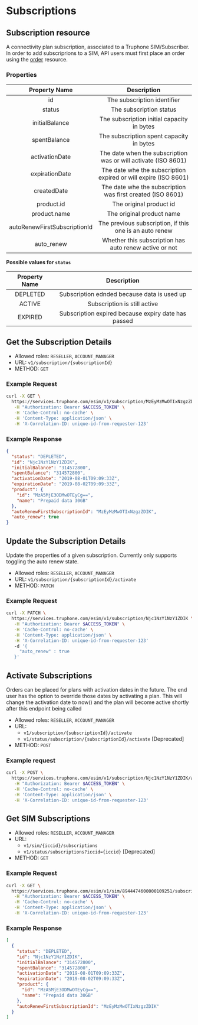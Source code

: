 # Subscriptions

## Subscription resource

A connectivity plan subscription, associated to a Truphone SIM/Subscriber. In order to add subscriprions to a SIM, API users must first place an order using the [order](orders.md) resource.

### Properties

|        Property Name         |                           Description                           |
| :--------------------------: | :-------------------------------------------------------------: |
|              id              |                   The subscription identifier                   |
|            status            |                     The subscription status                     |
|        initialBalance        |           The subscription initial capacity in bytes            |
|         spentBalance         |            The subscription spent capacity in bytes             |
|        activationDate        | The date when the subscription was or will activate (ISO 8601)  |
|        expirationDate        | The date whe the subscription expired or will expire (ISO 8601) |
|         createdDate          |   The date whe the subscription was first created (ISO 8601)    |
|          product.id          |                     The original product id                     |
|         product.name         |                    The original product name                    |
| autoRenewFirstSubscriptionId |     The previous subscription, if this one is an auto renew     |
|          auto_renew          |     Whether this subscription has auto renew active or not      |

**Possible values for `status`**

| Property Name |                     Description                     |
| :-----------: | :-------------------------------------------------: |
|   DEPLETED    |     Subscription ednded because data is used up     |
|    ACTIVE     |            Subscription is still active             |
|    EXPIRED    | Subscription expired because expiry date has passed |

## Get the Subscription Details

- Allowed roles: `RESELLER`, `ACCOUNT_MANAGER`
- URL: `v1/subscription/{subscriptionId}`
- METHOD: `GET`

### Example Request

```bash
curl -X GET \
  https://services.truphone.com/esim/v1/subscription/MzEyMzMwOTIxNzgzZDIK \
   -H "Authorization: Bearer $ACCESS_TOKEN" \
   -H 'Cache-Control: no-cache' \
   -H 'Content-Type: application/json' \
   -H 'X-Correlation-ID: unique-id-from-requester-123'
```

### Example Response

```json
{
  "status": "DEPLETED",
  "id": "Njc1NzY1NzY1ZDIK",
  "initialBalance": "314572800",
  "spentBalance": "314572800",
  "activationDate": "2019-08-01T09:09:33Z",
  "expirationDate": "2019-08-02T09:09:33Z",
  "product": {
    "id": "MzA5MjE3ODMwOTEyCg==",
    "name": "Prepaid data 30GB"
  },
  "autoRenewFirstSubscriptionId": "MzEyMzMwOTIxNzgzZDIK",
  "auto_renew": true
}
```

## Update the Subscription Details

Update the properties of a given subscription. Currently only supports toggling the auto renew state.

- Allowed roles: `RESELLER`, `ACCOUNT_MANAGER`
- URL: `v1/subscription/{subscriptionId}/activate`
- METHOD: `PATCH`

### Example Request

```bash
curl -X PATCH \
  https://services.truphone.com/esim/v1/subscription/Njc1NzY1NzY1ZDIK \
   -H "Authorization: Bearer $ACCESS_TOKEN" \
   -H 'Cache-Control: no-cache' \
   -H 'Content-Type: application/json' \
   -H 'X-Correlation-ID: unique-id-from-requester-123'
   -d '{
     "auto_renew" : true
   }'
```

## Activate Subscriptions

Orders can be placed for plans with activation dates in the future. The end user has the option to override those dates by activating a plan. This will change the activation date to now() and the plan will become active shortly after this endpoint being called

- Allowed roles: `RESELLER`, `ACCOUNT_MANAGER`
- URL:
  - `v1/subscription/{subscriptionId}/activate`
  - `v1/status/subscription/{subscriptionId}/activate` [Deprecated]
- METHOD: `POST`

### Example request

```bash
curl -X POST \
  https://services.truphone.com/esim/v1/subscription/Njc1NzY1NzY1ZDIK/activate \
   -H "Authorization: Bearer $ACCESS_TOKEN" \
   -H 'Cache-Control: no-cache' \
   -H 'Content-Type: application/json' \
   -H 'X-Correlation-ID: unique-id-from-requester-123'
```

## Get SIM Subscriptions

- Allowed roles: `RESELLER`, `ACCOUNT_MANAGER`
- URL:
  - `v1/sim/{iccid}/subscriptions`
  - `v1/status/subscriptions?iccid={iccid}` [Deprecated]
- METHOD: `GET`

### Example Request

```bash
curl -X GET \
  https://services.truphone.com/esim/v1/sim/8944474600000109251/subscriptions \
   -H "Authorization: Bearer $ACCESS_TOKEN" \
   -H 'Cache-Control: no-cache' \
   -H 'Content-Type: application/json' \
   -H 'X-Correlation-ID: unique-id-from-requester-123'
```

### Example Response

```json
[
  {
    "status": "DEPLETED",
    "id": "Njc1NzY1NzY1ZDIK",
    "initialBalance": "314572800",
    "spentBalance": "314572800",
    "activationDate": "2019-08-01T09:09:33Z",
    "expirationDate": "2019-08-02T09:09:33Z",
    "product": {
      "id": "MzA5MjE3ODMwOTEyCg==",
      "name": "Prepaid data 30GB"
    },
    "autoRenewFirstSubscriptionId": "MzEyMzMwOTIxNzgzZDIK"
  }
]
```
